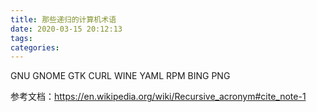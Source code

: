```yaml
---
title: 那些递归的计算机术语
date: 2020-03-15 20:12:13
tags:
categories:
---
```


GNU
GNOME
GTK
CURL
WINE
YAML
RPM
BING
PNG



参考文档：https://en.wikipedia.org/wiki/Recursive_acronym#cite_note-1